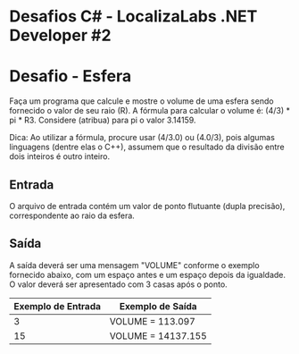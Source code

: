 # Desafios C# - LocalizaLabs .NET Developer #2

<h1>Desafio - Esfera</h1>
Faça um programa que calcule e mostre o volume de uma esfera sendo fornecido o valor de seu raio
(R). A fórmula para calcular o volume é: (4/3)
* pi * R3. Considere (atribua) para pi o valor 3.14159.

Dica: Ao utilizar a fórmula, procure usar (4/3.0) ou (4.0/3), pois algumas linguagens 
(dentre elas o C++), assumem que o resultado da divisão entre dois inteiros é outro inteiro.

<h2>Entrada</h2>
O arquivo de entrada contém um valor de ponto flutuante (dupla precisão),
correspondente ao raio da esfera.

<h2>Saída</h2>
A saída deverá ser uma mensagem "VOLUME" conforme o exemplo fornecido abaixo, com um espaço antes e um espaço
depois da igualdade. O valor deverá ser apresentado com 3 casas após o ponto.

| Exemplo de Entrada | Exemplo de Saída|
| ---|--- |
| 3 | VOLUME = 113.097|
|15| VOLUME = 14137.155|
